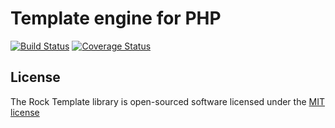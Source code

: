 Template engine for PHP
=================

[![Build Status](https://travis-ci.org/romeo7/rock-template.svg?branch=master)](https://travis-ci.org/romeo7/rock-template)
[![Coverage Status](https://coveralls.io/repos/romeo7/rock-template/badge.png)](https://coveralls.io/r/romeo7/rock-template)

License
-------------------

The Rock Template library is open-sourced software licensed under the [MIT license](http://opensource.org/licenses/MIT)